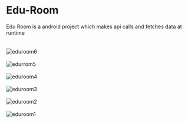 # Edu-Room

Edu Room is a android project which makes api calls and fetches data at runtime
<br />
<br />
<br />
![eduroom6](https://user-images.githubusercontent.com/63390046/114768545-a5563180-9d86-11eb-80d8-c3b106d4652f.jpeg)
<br />
<br />
![edurrom5](https://user-images.githubusercontent.com/63390046/114768646-cae33b00-9d86-11eb-9fb0-edc74fc26c9a.jpeg)
<br />
<br />
![eduroom4](https://user-images.githubusercontent.com/63390046/114768709-e0f0fb80-9d86-11eb-9447-1e7a4b155304.jpeg)
<br />
<br />
![eduroom3](https://user-images.githubusercontent.com/63390046/114768830-02ea7e00-9d87-11eb-93ef-e8ba3736b11b.jpeg)
<br />
<br />
![eduroom2](https://user-images.githubusercontent.com/63390046/114768924-1eee1f80-9d87-11eb-83d2-c62088e82050.jpeg)
<br />
<br />
![eduroom1](https://user-images.githubusercontent.com/63390046/114768928-201f4c80-9d87-11eb-9814-66fe8d4fd6e6.jpeg)
